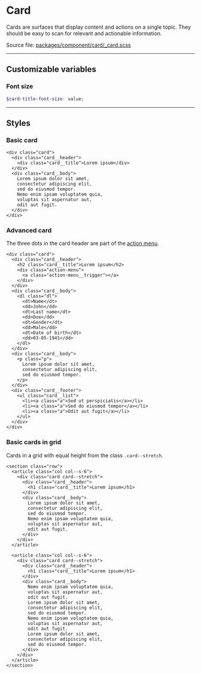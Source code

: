 # Card
Cards are surfaces that display content and actions on a single topic. They should be easy to scan for relevant and actionable information.

Source file: [packages/component/card/_card.scss](https://github.com/kpn/kpn-style/blob/master/packages/component/card/_card.scss)

---

## Customizable variables

### Font size
```scss
$card-title-font-size: value;
```

---

## Styles

### Basic card
```html*example="card"
<div class="card">
  <div class="card__header">
    <div class="card__title">Lorem ipsum</div>
  </div>
  <div class="card__body">
    Lorem ipsum dolor sit amet, 
    consectetur adipiscing elit, 
    sed do eiusmod tempor. 
    Nemo enim ipsam voluptatem quia,
    voluptas sit aspernatur aut,
    odit aut fugit.
  </div>
</div>
```

### Advanced card
The three dots in the card header are part of the [action menu](/#/component/action-menu).

```html*example="card"
<div class="card">
  <div class="card__header">
    <h2 class="card__title">Lorem ipsum</h2>
    <div class="action-menu">
      <a class="action-menu__trigger"></a>
    </div>
  </div>
  <div class="card__body">
    <dl class="dl">
      <dt>Name</dt>
      <dd>John</dd>
      <dt>Last name</dt>
      <dd>Doe</dd>
      <dt>Gender</dt>
      <dd>Male</dd>
      <dt>Date of birth</dt>
      <dd>03-05-1941</dd>      
    </dl>
  </div>
  <div class="card__body">
    <p class="p">
      Lorem ipsum dolor sit amet, 
      consectetur adipiscing elit, 
      sed do eiusmod tempor. 
    </p>
  </div>
  <div class="card__footer">
    <ul class="card__list">
      <li><a class="a">Sed ut perspiciatis</a></li>
      <li><a class="a">Sed do eiusmod tempor</a></li>
      <li><a class="a">Odit aut fugit</a></li>
    </ul>
  </div>
</div>
```

### Basic cards in grid
Cards in a grid with equal height from the class `.card--stretch`.   
```html*example
<section class="row">
  <article class="col col--s-6">
    <div class="card card--stretch">
      <div class="card__header">
        <h1 class="card__title">Lorem ipsum</h1>
      </div>
      <div class="card__body">
        Lorem ipsum dolor sit amet, 
        consectetur adipiscing elit, 
        sed do eiusmod tempor. 
        Nemo enim ipsam voluptatem quia,
        voluptas sit aspernatur aut,
        odit aut fugit.
      </div>
    </div>
  </article>

  <article class="col col--s-6">
    <div class="card card--stretch">
      <div class="card__header">
        <h1 class="card__title">Lorem ipsum</h1>
      </div>
      <div class="card__body">
        Nemo enim ipsam voluptatem quia,
        voluptas sit aspernatur aut,
        odit aut fugit.      
        Lorem ipsum dolor sit amet, 
        consectetur adipiscing elit, 
        sed do eiusmod tempor. 
        Nemo enim ipsam voluptatem quia,
        voluptas sit aspernatur aut,
        odit aut fugit.
        Lorem ipsum dolor sit amet, 
        consectetur adipiscing elit, 
        sed do eiusmod tempor. 
      </div>
    </div>
  </article>    
</section>
```
